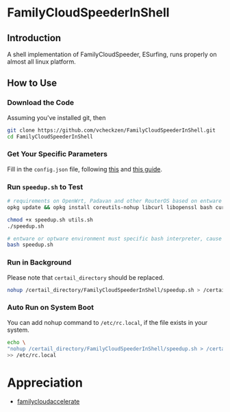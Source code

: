 # FamilyCloudSpeederInShell

## Introduction

A shell implementation of FamilyCloudSpeeder, ESurfing, runs properly on almost all linux platform.

## How to Use

### Download the Code

Assuming you've installed git, then

```bash
git clone https://github.com/vcheckzen/FamilyCloudSpeederInShell.git
cd FamilyCloudSpeederInShell
```

### Get Your Specific Parameters

Fill in the `config.json` file, following [this](https://github.com/aiyijing/familycloudaccelerate/wiki/%E5%AE%B6%E5%BA%AD%E4%BA%91%E6%89%8B%E6%9C%BA%E7%AB%AF%E6%8A%93%E5%8C%85%E6%96%B9%E6%B3%95) and [this guide](https://github.com/aiyijing/familycloudaccelerate/issues/5).

### Run `speedup.sh` to Test

```bash
# requirements on OpenWrt, Padavan and other RouterOS based on entware or optware environment
opkg update && opkg install coreutils-nohup libcurl libopenssl bash curl wget openssl-util ca-certificates ca-bundle

chmod +x speedup.sh utils.sh
./speedup.sh

# entware or optware environment must specific bash interpreter, cause the bash directory could be /opt/bin/bash, not /bin/bash
bash speedup.sh
```

### Run in Background

Please note that `certail_directory` should be replaced.

```bash
nohup /certail_directory/FamilyCloudSpeederInShell/speedup.sh > /certail_directory/FamilyCloudSpeederInShell/speedup.log 2>&1 &
```

### Auto Run on System Boot

You can add nohup command to `/etc/rc.local`, if the file exists in your system.

```bash
echo \
"nohup /certail_directory/FamilyCloudSpeederInShell/speedup.sh > /certail_directory/FamilyCloudSpeederInShell/speedup.log 2>&1 &" \
>> /etc/rc.local
```

# Appreciation

- [familycloudaccelerate](https://github.com/aiyijing/familycloudaccelerate)
